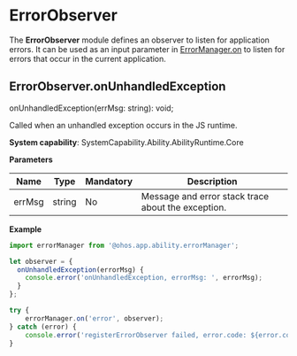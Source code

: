 # ErrorObserver

The **ErrorObserver** module defines an observer to listen for application errors. It can be used as an input parameter in [ErrorManager.on](js-apis-app-ability-errorManager.md#errormanageron) to listen for errors that occur in the current application.

## ErrorObserver.onUnhandledException

onUnhandledException(errMsg: string): void;

Called when an unhandled exception occurs in the JS runtime.

**System capability**: SystemCapability.Ability.AbilityRuntime.Core

**Parameters**

| Name| Type| Mandatory| Description|
| -------- | -------- | -------- | -------- |
| errMsg | string | No| Message and error stack trace about the exception.|

**Example**

```ts
import errorManager from '@ohos.app.ability.errorManager';

let observer = {
  onUnhandledException(errorMsg) {
    console.error('onUnhandledException, errorMsg: ', errorMsg);
  }
};

try {
    errorManager.on('error', observer);
} catch (error) {
    console.error('registerErrorObserver failed, error.code: ${error.code}, error.message: ${error.message}');
}
```
